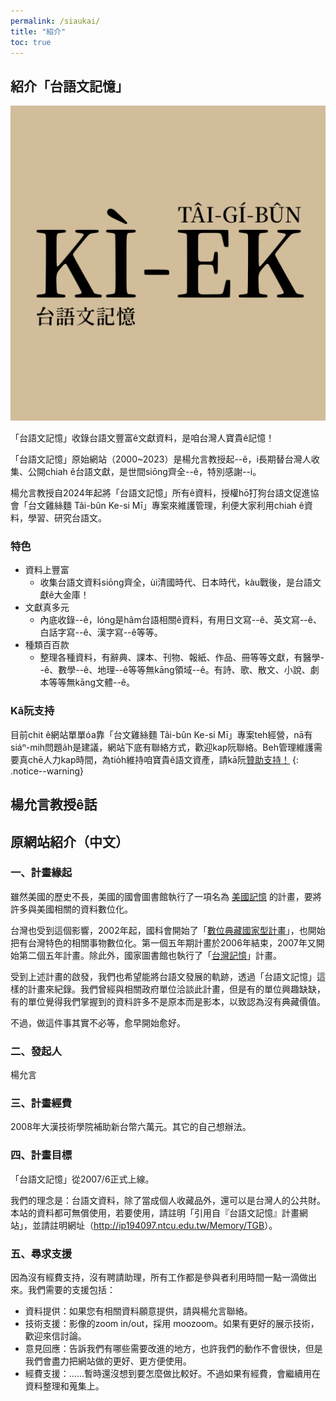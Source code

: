 ```yaml
---
permalink: /siaukai/
title: "紹介"
toc: true
---
```


## 紹介「台語文記憶」

![](../assets/images/logo.jpg)

「台語文記憶」收錄台語文豐富ê文獻資料，是咱台灣人寶貴ê記憶！

「台語文記憶」原始網站（2000~2023）是楊允言教授起--ê，i長期替台灣人收集、公開chiah ê台語文獻，是世間siōng齊全--ê，特別感謝--i。

楊允言教授自2024年起將「台語文記憶」所有ê資料，授權hō͘打狗台語文促進協會「台文雞絲麵 Tâi-bûn Ke-si Mī」專案來維護管理，利便大家利用chiah ê資料，學習、研究台語文。

### 特色
- 資料上豐富
  - 收集台語文資料siōng齊全，ùi清國時代、日本時代，kàu戰後，是台語文獻ê大金庫！
- 文獻真多元
  - 內底收錄--ê，lóng是hâm台語相關ê資料，有用日文寫--ê、英文寫--ê、白話字寫--ê、漢字寫--ê等等。
- 種類百百款
  - 整理各種資料，有辭典、課本、刊物、報紙、作品、冊等等文獻，有醫學--ê、數學--ê、地理--ê等等無kāng領域--ê。有詩、歌、散文、小說、劇本等等無kāng文體--ê。

### Kā阮支持

目前chit ê網站單單óa靠「台文雞絲麵 Tâi-bûn Ke-si Mī」專案teh經營，nā有siáⁿ-mih問題a̍h是建議，網站下底有聯絡方式，歡迎kap阮聯絡。Beh管理維護需要真chē人力kap時間，為tio̍h維持咱寶貴ê語文資產，請kā阮<a href="https://linktr.ee/taibunkesimi">贊助支持！</a>
{: .notice--warning}

## 楊允言教授ê話

## 原網站紹介（中文）

### 一、計畫緣起

雖然美國的歷史不長，美國的國會圖書館執行了一項名為 <a href="http://memory.loc.gov/">美國記憶</a> 的計畫，要將許多與美國相關的資料數位化。

台灣也受到這個影響，2002年起，國科會開始了「<a href="http://www.ndap.org.tw/">數位典藏國家型計畫</a>」，也開始把有台灣特色的相關事物數位化。第一個五年期計畫於2006年結束，2007年又開始第二個五年計畫。除此外，國家圖書館也執行了「<a href="https://tm.ncl.edu.tw/">台灣記憶</a>」計畫。

受到上述計畫的啟發，我們也希望能將台語文發展的軌跡，透過「台語文記憶」這樣的計畫來紀錄。我們曾經與相關政府單位洽談此計畫，但是有的單位興趣缺缺，有的單位覺得我們掌握到的資料許多不是原本而是影本，以致認為沒有典藏價值。

不過，做這件事其實不必等，愈早開始愈好。

### 二、發起人

楊允言

### 三、計畫經費

2008年大漢技術學院補助新台幣六萬元。其它的自己想辦法。

### 四、計畫目標

「台語文記憶」從2007/6正式上線。

我們的理念是：台語文資料，除了當成個人收藏品外，還可以是台灣人的公共財。本站的資料都可無償使用，若要使用，請註明「引用自『台語文記憶』計畫網站」，並請註明網址（<a href="http://ip194097.ntcu.edu.tw/Memory/TGB">http://ip194097.ntcu.edu.tw/Memory/TGB</a>）。

### 五、尋求支援

因為沒有經費支持，沒有聘請助理，所有工作都是參與者利用時間一點一滴做出來。我們需要的支援包括：

- 資料提供：如果您有相關資料願意提供，請與楊允言聯絡。
- 技術支援：影像的zoom in/out，採用 moozoom。如果有更好的展示技術，歡迎來信討論。
- 意見回應：告訴我們有哪些需要改進的地方，也許我們的動作不會很快，但是我們會盡力把網站做的更好、更方便使用。
- 經費支援：......暫時還沒想到要怎麼做比較好。不過如果有經費，會繼續用在資料整理和蒐集上。
